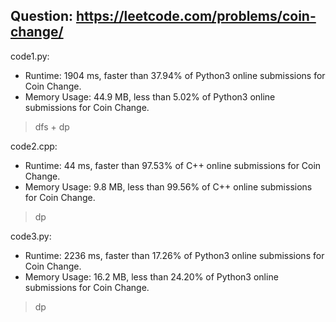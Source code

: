 ## Question: https://leetcode.com/problems/coin-change/

code1.py:
* Runtime: 1904 ms, faster than 37.94% of Python3 online submissions for Coin Change.
* Memory Usage: 44.9 MB, less than 5.02% of Python3 online submissions for Coin Change.
> dfs + dp

code2.cpp:
* Runtime: 44 ms, faster than 97.53% of C++ online submissions for Coin Change.
* Memory Usage: 9.8 MB, less than 99.56% of C++ online submissions for Coin Change.
> dp

code3.py:
* Runtime: 2236 ms, faster than 17.26% of Python3 online submissions for Coin Change.
* Memory Usage: 16.2 MB, less than 24.20% of Python3 online submissions for Coin Change.
> dp